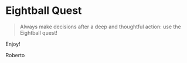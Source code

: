 # Eightball Quest

> Always make decisions after a deep and thoughtful action: use the Eightball quest!

Enjoy!

Roberto
